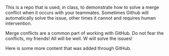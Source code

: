 This is a repo that is used, in class, to demonstrate how to solve a merge conflict when it occurs with your teammates. Sometimes Github will automatically solve the issue, other times it cannot and requires human intervention.

Merge conflicts are a common part of working with GitHub. Do not fear the conflicts, my friends! All will be well. W will solve the issues!

Here is some more content that was added through GitHub.

